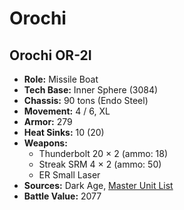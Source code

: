 # Orochi
## Orochi OR-2I
- **Role:** Missile Boat
- **Tech Base:** Inner Sphere (3084)
- **Chassis:** 90 tons (Endo Steel)
- **Movement:** 4 / 6, XL
- **Armor:** 279
- **Heat Sinks:** 10 (20)
- **Weapons:**
  - Thunderbolt 20 × 2 (ammo: 18)
  - Streak SRM 4 × 2 (ammo: 50)
  - ER Small Laser
- **Sources:** Dark Age, [Master Unit List](http://masterunitlist.info/Unit/Details/2343/orochi-or-2i)
- **Battle Value:** 2077


